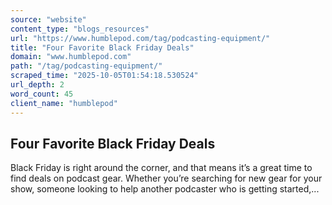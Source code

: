 ```yaml
---
source: "website"
content_type: "blogs_resources"
url: "https://www.humblepod.com/tag/podcasting-equipment/"
title: "Four Favorite Black Friday Deals"
domain: "www.humblepod.com"
path: "/tag/podcasting-equipment/"
scraped_time: "2025-10-05T01:54:18.530524"
url_depth: 2
word_count: 45
client_name: "humblepod"
---
```


## Four Favorite Black Friday Deals

Black Friday is right around the corner, and that means it’s a great time to find deals on podcast gear. Whether you’re searching for new gear for your show, someone looking to help another podcaster who is getting started,...